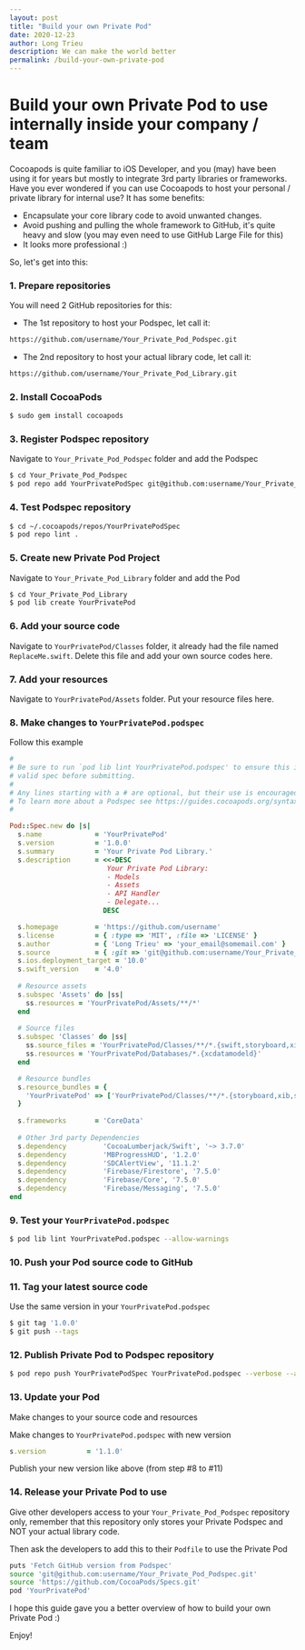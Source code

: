 ```yaml
---
layout: post
title: "Build your own Private Pod"
date: 2020-12-23
author: Long Trieu
description: We can make the world better
permalink: /build-your-own-private-pod
---
```


# Build your own Private Pod to use internally inside your company / team

Cocoapods is quite familiar to iOS Developer, and you (may) have been using it for years but mostly to integrate 3rd party libraries or frameworks. Have you ever wondered if you can use Cocoapods to host your personal / private library for internal use? It has some benefits:
- Encapsulate your core library code to avoid unwanted changes.
- Avoid pushing and pulling the whole framework to GitHub, it's quite heavy and slow (you may even need to use GitHub Large File for this)
- It looks more professional :)

So, let's get into this:

### 1. Prepare repositories

You will need 2 GitHub repositories for this:

- The 1st repository to host your Podspec, let call it:

``` bash
https://github.com/username/Your_Private_Pod_Podspec.git
```

- The 2nd repository to host your actual library code, let call it:

``` bash
https://github.com/username/Your_Private_Pod_Library.git
```

### 2. Install CocoaPods

``` bash
$ sudo gem install cocoapods
```
   
### 3. Register Podspec repository

Navigate to `Your_Private_Pod_Podspec` folder and add the Podspec

``` bash
$ cd Your_Private_Pod_Podspec
$ pod repo add YourPrivatePodSpec git@github.com:username/Your_Private_Pod_Podspec.git
```

### 4. Test Podspec repository
   
``` bash
$ cd ~/.cocoapods/repos/YourPrivatePodSpec
$ pod repo lint .
```
   
### 5. Create new Private Pod Project

Navigate to `Your_Private_Pod_Library` folder and add the Pod

``` bash
$ cd Your_Private_Pod_Library
$ pod lib create YourPrivatePod
```
   
### 6. Add your source code

Navigate to `YourPrivatePod/Classes` folder, it already had the file named `ReplaceMe.swift`. Delete this file and add your own source codes here.

### 7. Add your resources

Navigate to `YourPrivatePod/Assets` folder. Put your resource files here.

### 8. Make changes to `YourPrivatePod.podspec`

Follow this example

``` ruby
#
# Be sure to run `pod lib lint YourPrivatePod.podspec' to ensure this is a
# valid spec before submitting.
#
# Any lines starting with a # are optional, but their use is encouraged
# To learn more about a Podspec see https://guides.cocoapods.org/syntax/podspec.html
#

Pod::Spec.new do |s|
  s.name             = 'YourPrivatePod'
  s.version          = '1.0.0'
  s.summary          = 'Your Private Pod Library.'
  s.description      = <<-DESC
                        Your Private Pod Library:
                        - Models
                        - Assets
                        - API Handler
                        - Delegate...
                       DESC

  s.homepage         = 'https://github.com/username'
  s.license          = { :type => 'MIT', :file => 'LICENSE' }
  s.author           = { 'Long Trieu' => 'your_email@somemail.com' }
  s.source           = { :git => 'git@github.com:username/Your_Private_Pod_Library.git', :tag => s.version.to_s }
  s.ios.deployment_target = '10.0'
  s.swift_version    = '4.0'
  
  # Resource assets
  s.subspec 'Assets' do |ss|
    ss.resources = 'YourPrivatePod/Assets/**/*'
  end
  
  # Source files
  s.subspec 'Classes' do |ss|
    ss.source_files = 'YourPrivatePod/Classes/**/*.{swift,storyboard,xib}'
    ss.resources = 'YourPrivatePod/Databases/*.{xcdatamodeld}'
  end

  # Resource bundles
  s.resource_bundles = {
    'YourPrivatePod' => ['YourPrivatePod/Classes/**/*.{storyboard,xib,strings,plist,ttf,xcdatamodeld,json}']
  }
  
  s.frameworks       = 'CoreData'
  
  # Other 3rd party Dependencies
  s.dependency         'CocoaLumberjack/Swift', '~> 3.7.0'
  s.dependency         'MBProgressHUD', '1.2.0'
  s.dependency         'SDCAlertView', '11.1.2'
  s.dependency         'Firebase/Firestore', '7.5.0'
  s.dependency         'Firebase/Core', '7.5.0'
  s.dependency         'Firebase/Messaging', '7.5.0'
end
```

### 9. Test your `YourPrivatePod.podspec`

``` bash
$ pod lib lint YourPrivatePod.podspec --allow-warnings
```
   
### 10. Push your Pod source code to GitHub

### 11. Tag your latest source code

Use the same version in your `YourPrivatePod.podspec`

``` bash
$ git tag '1.0.0'
$ git push --tags
```
  
### 12. Publish Private Pod to Podspec repository

``` bash
$ pod repo push YourPrivatePodSpec YourPrivatePod.podspec --verbose --allow-warnings
```
   
### 13. Update your Pod

Make changes to your source code and resources

Make changes to `YourPrivatePod.podspec` with new version

``` ruby
s.version          = '1.1.0'
```
    
Publish your new version like above (from step #8 to #11)

### 14. Release your Private Pod to use

Give other developers access to your `Your_Private_Pod_Podspec` repository only, remember that this repository only stores your Private Podspec and NOT your actual library code.

Then ask the developers to add this to their `Podfile` to use the Private Pod

``` bash
puts 'Fetch GitHub version from Podspec'
source 'git@github.com:username/Your_Private_Pod_Podspec.git'
source 'https://github.com/CocoaPods/Specs.git'
pod 'YourPrivatePod'
```

I hope this guide gave you a better overview of how to build your own Private Pod :)

Enjoy!
